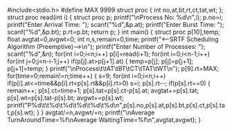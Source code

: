 #include<stdio.h>
#define MAX 9999
struct proc
{
    int no,at,bt,rt,ct,tat,wt;
};
struct proc read(int i)
{
    struct proc p;
    printf("\nProcess No: %d\n",i);
    p.no=i;
    printf("Enter Arrival Time: ");
    scanf("%d",&p.at);
    printf("Enter Burst Time: ");
    scanf("%d",&p.bt);
    p.rt=p.bt;
    return p;
}
int main()
{
    struct proc p[10],temp;
    float avgtat=0,avgwt=0;
    int n,s,remain=0,time;
    printf("<--SRTF Scheduling Algorithm (Preemptive)-->\n");
    printf("Enter Number of Processes: ");
    scanf("%d",&n);
    for(int i=0;i<n;i++)
        p[i]=read(i+1);
    for(int i=0;i<n-1;i++)
        for(int j=0;j<n-i-1;j++)
            if(p[j].at>p[j+1].at)
            {
            temp=p[j];
            p[j]=p[j+1];
            p[j+1]=temp;
            }
    printf("\nProcess\t\tAT\tBT\tCT\tTAT\tWT\n");
    p[9].rt=MAX;
    for(time=0;remain!=n;time++)
    {
        s=9;
        for(int i=0;i<n;i++)
            if(p[i].at<=time&&p[i].rt<p[s].rt&&p[i].rt>0)
                s=i;
        p[s].rt--;
        if(p[s].rt==0)
        {
            remain++;
            p[s].ct=time+1;
            p[s].tat=p[s].ct-p[s].at;
            avgtat+=p[s].tat;
            p[s].wt=p[s].tat-p[s].bt;
            avgwt+=p[s].wt;
            printf("P%d\t\t%d\t%d\t%d\t%d\t%d\n",p[s].no,p[s].at,p[s].bt,p[s].ct,p[s].tat,p[s].wt);
        }
    }
    avgtat/=n,avgwt/=n;
    printf("\nAverage TurnAroundTime=%f\nAverage WaitingTime=%f\n",avgtat,avgwt);
}
